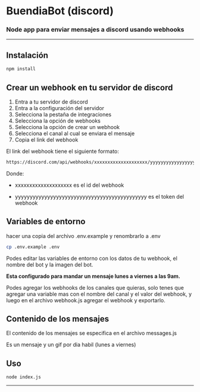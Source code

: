 # BuendiaBot (discord)
### Node app para enviar mensajes a discord usando webhooks

---

## Instalación

```bash
npm install
```

## Crear un webhook en tu servidor de discord


1. Entra a tu servidor de discord
2. Entra a la configuración del servidor
3. Selecciona la pestaña de integraciones
4. Selecciona la opción de webhooks
5. Selecciona la opción de crear un webhook
6. Selecciona el canal al cual se enviara el mensaje
7. Copia el link del webhook

El link del webhook tiene el siguiente formato:

```bash
https://discord.com/api/webhooks/xxxxxxxxxxxxxxxxxxxx/yyyyyyyyyyyyyyyyyyyyyyyyyyyyyyyyyyyyyyyyyyyyy
```

Donde:

- xxxxxxxxxxxxxxxxxxxx es el id del webhook

- yyyyyyyyyyyyyyyyyyyyyyyyyyyyyyyyyyyyyyyyyyyyy es el token del webhook


## Variables de entorno

hacer una copia del archivo .env.example y renombrarlo a .env

```bash
cp .env.example .env
```

Podes editar las variables de entorno con los datos de tu webhook, el nombre del bot y la imagen del bot.

__Esta configurado para mandar un mensaje lunes a viernes a las 9am.__

Podes agregar los webhooks de los canales que quieras, solo tenes que agregar una variable mas con el nombre del canal y el valor del webhook, y luego en el archivo webhook.js agregar el webhook y exportarlo.

## Contenido de los mensajes

El contenido de los mensajes se especifica en el archivo messages.js

Es un mensaje y un gif por dia habil (lunes a viernes)


## Uso

```bash
node index.js
```

---

